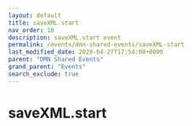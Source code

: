```yaml
---
layout: default
title: saveXML.start
nav_order: 10
description: saveXML.start event
permalink: /events/dmn-shared-events/saveXML-start
last_modified_date: 2020-04-27T17:54:08+0000
parent: "DMN Shared Events"
grand_parent: "Events"
search_exclude: true
---
```


# saveXML.start
